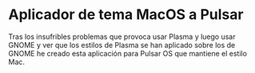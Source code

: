 # Aplicador de tema MacOS a Pulsar
Tras los insufribles problemas que provoca usar Plasma y luego usar GNOME y ver que los estilos de Plasma se han aplicado sobre los de GNOME he creado esta aplicación para Pulsar OS que mantiene el estilo Mac.
